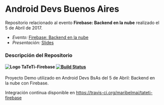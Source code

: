 # Android Devs Buenos Aires

Repositorio relacionado al evento **Firebase: Backend en la nube** realizado el 5 de Abril de 2017.

 - _Evento:_ [Firebase: Backend en la nube](https://www.meetup.com/es-ES/Android-Devs-Buenos-Aires/events/263646699/)
 - _Presentación:_ [Slides](https://www.slideshare.net/facundomr/firebase-backend-en-la-nube)

### Descripción del Repositorio
#### ![Logo](https://github.com/maribelmai/tateti-firebase/raw/master/app/src/main/res/mipmap-mdpi/ic_launcher.png) TaTeTi-Firebase [![Build Status](https://travis-ci.org/maribelmai/tateti-firebase.svg?branch=master)](https://travis-ci.org/maribelmai/tateti-firebase)

Proyecto Demo utilizado en Android Devs BsAs del 5 de Abril: Backend en la nube con Firebase.

Integración contínua disponible en https://travis-ci.org/maribelmai/tateti-firebase
